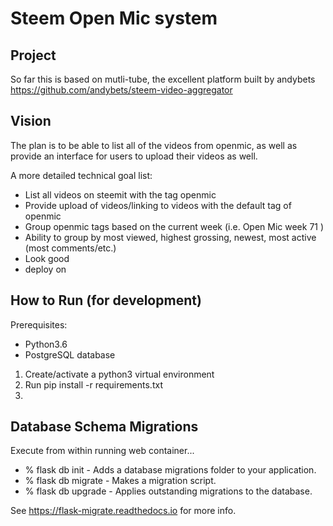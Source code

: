# Steem Open Mic system
## Project
So far this is based on mutli-tube, the excellent platform built by andybets https://github.com/andybets/steem-video-aggregator

## Vision
The plan is to be able to list all of the videos from openmic, as well as provide an interface for users to upload their videos as well.

A more detailed technical goal list:
* List all videos on steemit with the tag openmic
* Provide upload of videos/linking to videos with the default tag of openmic
* Group openmic tags based on the current week (i.e. Open Mic week 71 )
* Ability to group by most viewed, highest grossing, newest, most active (most comments/etc.)
* Look good
* deploy on 

## How to Run (for development)

Prerequisites:
* Python3.6
* PostgreSQL database

1. Create/activate a python3 virtual environment
2. Run pip install -r requirements.txt
3.

## Database Schema Migrations
Execute from within running web container...

- % flask db init - Adds a database migrations folder to your application.
- % flask db migrate - Makes a migration script.
- % flask db upgrade - Applies outstanding migrations to the database.

See https://flask-migrate.readthedocs.io for more info.
